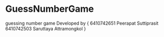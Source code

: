 # GuessNumberGame
guessing number game
Developed by {
  6410742651  Peerapat   Suttiprasit
  6410742503  Saruttaya  Attramongkol
  }
